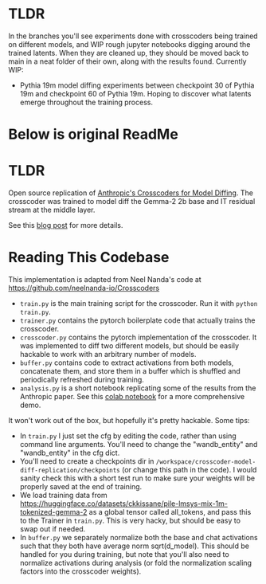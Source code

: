 # TLDR
In the branches you'll see experiments done with crosscoders being trained on different models, and WIP rough jupyter notebooks digging around the trained latents. When they are cleaned up, they should be moved back to main in a neat folder of their own, along with the results found.
Currently WIP:
- Pythia 19m model diffing experiments between checkpoint 30 of Pythia 19m and checkpoint 60 of Pythia 19m. Hoping to discover what latents emerge throughout the training process.

# Below is original ReadMe
# TLDR

Open source replication of [Anthropic's Crosscoders for Model Diffing](https://transformer-circuits.pub/2024/crosscoders/index.html#model-diffing). 
The crosscoder was trained to model diff the Gemma-2 2b base and IT residual stream at the middle layer.

See this [blog post](https://www.lesswrong.com/posts/srt6JXsRMtmqAJavD/open-source-replication-of-anthropic-s-crosscoder-paper-for) for more details.

# Reading This Codebase

This implementation is adapted from Neel Nanda's code at https://github.com/neelnanda-io/Crosscoders

* `train.py` is the main training script for the crosscoder. Run it with `python train.py`. 
* `trainer.py` contains the pytorch boilerplate code that actually trains the crosscoder.
* `crosscoder.py` contains the pytorch implementation of the crosscoder. It was implemented to diff two different models, but should be easily hackable to work with an arbitrary number of models.
* `buffer.py` contains code to extract activations from both models, concatenate them, and store them in a buffer which is shuffled and periodically refreshed during training.
* `analysis.py` is a short notebook replicating some of the results from the Anthropic paper. See this [colab notebook](https://colab.research.google.com/drive/124ODki4dUjfi21nuZPHRySALx9I74YHj?usp=sharing) for a more comprehensive demo.

It won't work out of the box, but hopefully it's pretty hackable. Some tips:
* In `train.py` I just set the cfg by editing the code, rather than using command line arguments. You'll need to change the "wandb_entity" and "wandb_entity" in the cfg dict.
* You'll need to create a checkpoints dir in `/workspace/crosscoder-model-diff-replication/checkpoints` (or change this path in the code). I would sanity check this with a short test run to make sure your weights will be properly saved at the end of training.
* We load training data from https://huggingface.co/datasets/ckkissane/pile-lmsys-mix-1m-tokenized-gemma-2 as a global tensor called all_tokens, and pass this to the Trainer in `train.py`. This is very hacky, but should be easy to swap out if needed.
* In `buffer.py` we separately normalize both the base and chat activations such that they both have average norm sqrt(d_model). This should be handled for you during training, but note that you'll also need to normalize activations during analysis (or fold the normalization scaling factors into the crosscoder weights). 

